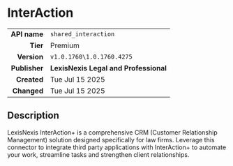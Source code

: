 # InterAction
| | |
|-:|-|
|**API name**|`shared_interaction`|
|**Tier**|Premium|
|**Version**|`v1.0.1760\1.0.1760.4275`|
|**Publisher**|**LexisNexis Legal and Professional**|
|**Created**|Tue Jul 15 2025|
|**Changed**|Tue Jul 15 2025|

## Description
LexisNexis InterAction+ is a comprehensive CRM (Customer Relationship Management) solution designed specifically for law firms. Leverage this connector to integrate third party applications with InterAction+ to automate your work, streamline tasks and strengthen client relationships.
